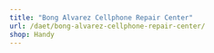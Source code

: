 ```yaml
---
title: "Bong Alvarez Cellphone Repair Center"
url: /daet/bong-alvarez-cellphone-repair-center/
shop: Handy
---
```

